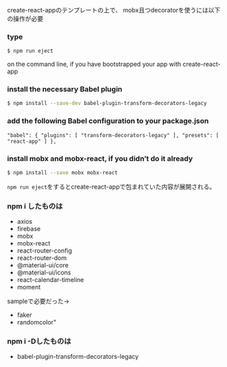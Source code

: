 create-react-appのテンプレートの上で、
mobx且つdecoratorを使うには以下の操作が必要
### type
```bash
$ npm run eject
```
on the command line, if you have bootstrapped your app with create-react-app
### install the necessary Babel plugin
```bash
$ npm install --save-dev babel-plugin-transform-decorators-legacy
```
### add the following Babel configuration to your package.json
`
"babel": {
  "plugins": [
    "transform-decorators-legacy"
  ],
  "presets": [
    "react-app"
  ]
},
`
### install mobx and mobx-react, if you didn’t do it already
```bash
$ npm install --save mobx mobx-react
```

`npm run eject`をするとcreate-react-appで包まれていた内容が展開される。

### npm i したものは
* axios
* firebase
* mobx
* mobx-react
* react-router-config
* react-router-dom
* @material-ui/core
* @material-ui/icons
* react-calendar-timeline
* moment

sampleで必要だった→

* faker
* randomcolor"

### npm i -Dしたものは
* babel-plugin-transform-decorators-legacy